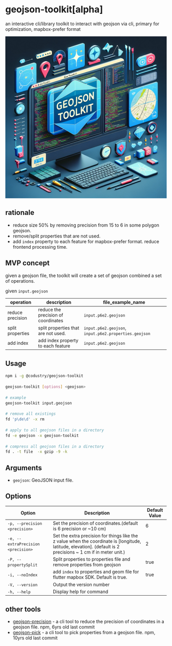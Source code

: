 # geojson-toolkit[alpha]

an interactive cli/library toolkit to interact with geojson via cli, primary for optimization, mapbox-prefer format

![cover](assets/cover.webp)

## rationale

- reduce size 50% by removing precision from 15 to 6 in some polygon geojson.
- remove/split properties that are not used.
- add `index` property to each feature for mapbox-prefer format. reduce frontend processing time.

## MVP concept

given a geojson file, the toolkit will create a set of geojson combined a set of operations.

given `input.geojson`

| operation                                 | description                         | file_example_name                                     |
| ----------------------------------------- | ----------------------------------- | ----------------------------------------------------- |
| reduce precision  | reduce the precision of coordinates | `input.p6e2.geojson`                                  |
| split properties                          | split properties that are not used. | `input.p6e2.geojson`, `input.p6e2.properties.geojson` |
| add index                                 | add index property to each feature  | `input.p6e2.geojson`                                  |

## Usage

```sh
npm i -g @codustry/geojson-toolkit

geojson-toolkit [options] <geojson>

# example
geojson-toolkit input.geojson

# remove all existings
fd 'p\de\d' -x rm

# apply to all geojson files in a directory
fd -e geojson -x geojson-toolkit 

# compress all geojson files in a directory
fd . -t file  -x gzip -9 -k 
```

## Arguments

- `geojson`: GeoJSON input file.

## Options

| Option                      | Description                                                                 | Default Value |
| --------------------------- | --------------------------------------------------------------------------- | ------------- |
| `-p, --precision <precision>` | Set the precision of coordinates.(default is 6 precision or ~10 cm)      | 6             |
| `-e, --extraPrecision <precision>` | Set the extra precision for things like the z value when the coordinate is [longitude, latitude, elevation].  (default is 2 precisions ~ 1 cm if in meter unit.) | 2             |
| `-P, --propertySplit`               | Split properties to properties file and remove properties from geojson       |  true             |
| `-i, --noIndex`          | add `index` to properties and geom file for flutter mapbox SDK.  Default is true.                       | true          |
| `-V, --version`             | Output the version number                                                   |               |
| `-h, --help`                | Display help for command                                                    |               |


## other tools

- [geojson-precision](https://github.com/jczaplew/geojson-precision) - a cli tool to reduce the precision of coordinates in a geojson file. npm, 6yrs old last commit
- [geojson-pick](https://github.com/node-geojson/geojson-pick) - a cli tool to pick properties from a geojson file. npm, 10yrs old last commit
